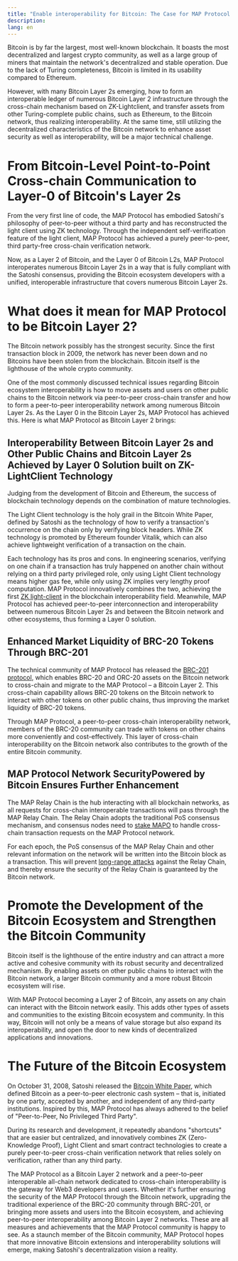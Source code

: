 ```yaml
---
title: "Enable interoperability for Bitcoin: The Case for MAP Protocol as Bitcoin Layer-2"
description: 
lang: en
---
```




Bitcoin is by far the largest, most well-known blockchain. It boasts the most decentralized and largest crypto community, as well as a large group of miners that maintain the network's decentralized and stable operation. Due to the lack of Turing completeness, Bitcoin is limited in its usability compared to Ethereum.

However, with many Bitcoin Layer 2s emerging, how to form an interoperable ledger of numerous Bitcoin Layer 2 infrastructure through the cross-chain mechanism based on ZK-Lightclient, and transfer assets from other Turing-complete public chains, such as Ethereum, to the Bitcoin network, thus realizing interoperability. At the same time, still utilizing the decentralized characteristics of the Bitcoin network to enhance asset security as well as interoperability, will be a major technical challenge.

# From Bitcoin-Level Point-to-Point Cross-chain Communication to Layer-0 of Bitcoin's Layer 2s

From the very first line of code, the MAP Protocol has embodied Satoshi's philosophy of peer-to-peer without a third party and has reconstructed the light client using ZK technology. Through the independent self-verification feature of the light client, MAP Protocol has achieved a purely peer-to-peer, third party-free cross-chain verification network.

Now, as a Layer 2 of Bitcoin, and the Layer 0 of Bitcoin L2s, MAP Protocol interoperates numerous Bitcoin Layer 2s in a way that is fully compliant with the Satoshi consensus, providing the Bitcoin ecosystem developers with a unified, interoperable infrastructure that covers numerous Bitcoin Layer 2s.

# What does it mean for MAP Protocol to be Bitcoin Layer 2?

The Bitcoin network possibly has the strongest security. Since the first transaction block in 2009, the network has never been down and no Bitcoins have been stolen from the blockchain. Bitcoin itself is the lighthouse of the whole crypto community.

One of the most commonly discussed technical issues regarding Bitcoin ecosystem interoperability is how to move assets and users on other public chains to the Bitcoin network via peer-to-peer cross-chain transfer and how to form a peer-to-peer interoperability network among numerous Bitcoin Layer 2s. As the Layer 0 in the Bitcoin Layer 2s, MAP Protocol has achieved this. Here is what MAP Protocol as Bitcoin Layer 2 brings:

## Interoperability Between Bitcoin Layer 2s and Other Public Chains and Bitcoin Layer 2s Achieved by Layer 0 Solution built on ZK-LightClient Technology

Judging from the development of Bitcoin and Ethereum, the success of blockchain technology depends on the combination of mature technologies.

The Light Client technology is the holy grail in the Bitcoin White Paper, defined by Satoshi as the technology of how to verify a transaction's occurrence on the chain only by verifying block headers. While ZK technology is promoted by Ethereum founder Vitalik, which can also achieve lightweight verification of a transaction on the chain.

Each technology has its pros and cons. In engineering scenarios, verifying on one chain if a transaction has truly happened on another chain without relying on a third party privileged role, only using Light Client technology means higher gas fee, while only using ZK implies very lengthy proof computation. MAP Protocol innovatively combines the two, achieving the first [ZK light-client](https://github.com/mapprotocol/map-contracts/tree/main/mapclients/zkLightClient) in the blockchain interoperability field. Meanwhile, MAP Protocol has achieved peer-to-peer interconnection and interoperability between numerous Bitcoin Layer 2s and between the Bitcoin network and other ecosystems, thus forming a Layer 0 solution.

## Enhanced Market Liquidity of BRC-20 Tokens Through BRC-201

The technical community of MAP Protocol has released the [BRC-201 protocol](/article?id=from-BRC-20-to-EVMs), which enables BRC-20 and ORC-20 assets on the Bitcoin network to cross-chain and migrate to the MAP Protocol – a Bitcoin Layer 2. This cross-chain capability allows BRC-20 tokens on the Bitcoin network to interact with other tokens on other public chains, thus improving the market liquidity of BRC-20 tokens.

Through MAP Protocol, a peer-to-peer cross-chain interoperability network, members of the BRC-20 community can trade with tokens on other chains more conveniently and cost-effectively. This layer of cross-chain interoperability on the Bitcoin network also contributes to the growth of the entire Bitcoin community.

## MAP Protocol Network SecurityPowered by Bitcoin Ensures Further Enhancement

The MAP Relay Chain is the hub interacting with all blockchain networks, as all requests for cross-chain interoperable transactions will pass through the MAP Relay Chain. The Relay Chain adopts the traditional PoS consensus mechanism, and consensus nodes need to [stake MAPO](/stake-mapo) to handle cross-chain transaction requests on the MAP Protocol network.

For each epoch, the PoS consensus of the MAP Relay Chain and other relevant information on the network will be written into the Bitcoin block as a transaction. This will prevent [long-range attacks](/article?id=understanding-Long-Range-attacks) against the Relay Chain, and thereby ensure the security of the Relay Chain is guaranteed by the Bitcoin network.

# Promote the Development of the Bitcoin Ecosystem and Strengthen the Bitcoin Community

Bitcoin itself is the lighthouse of the entire industry and can attract a more active and cohesive community with its robust security and decentralized mechanism. By enabling assets on other public chains to interact with the Bitcoin network, a larger Bitcoin community and a more robust Bitcoin ecosystem will rise.

With MAP Protocol becoming a Layer 2 of Bitcoin, any assets on any chain can interact with the Bitcoin network easily. This adds other types of assets and communities to the existing Bitcoin ecosystem and community. In this way, Bitcoin will not only be a means of value storage but also expand its interoperability, and open the door to new kinds of decentralized applications and innovations.

# The Future of the Bitcoin Ecosystem

On October 31, 2008, Satoshi released the [Bitcoin White Paper](https://bitcoin.org/bitcoin.pdf), which defined Bitcoin as a peer-to-peer electronic cash system – that is, initiated by one party, accepted by another, and independent of any third-party institutions. Inspired by this, MAP Protocol has always adhered to the belief of "Peer-to-Peer, No Privileged Third Party".

During its research and development, it repeatedly abandons "shortcuts" that are easier but centralized, and innovatively combines ZK (Zero-Knowledge Proof), Light Client and smart contract technologies to create a purely peer-to-peer cross-chain verification network that relies solely on verification, rather than any third party.

The MAP Protocol as a Bitcoin Layer 2 network and a peer-to-peer interoperable all-chain network dedicated to cross-chain interoperability is the gateway for Web3 developers and users. Whether it's further ensuring the security of the MAP Protocol through the Bitcoin network, upgrading the traditional experience of the BRC-20 community through BRC-201, or bringing more assets and users into the Bitcoin ecosystem, and achieving peer-to-peer interoperability among Bitcoin Layer 2 networks. These are all measures and achievements that the MAP Protocol community is happy to see. As a staunch member of the Bitcoin community, MAP Protocol hopes that more innovative Bitcoin extensions and interoperability solutions will emerge, making Satoshi's decentralization vision a reality.
